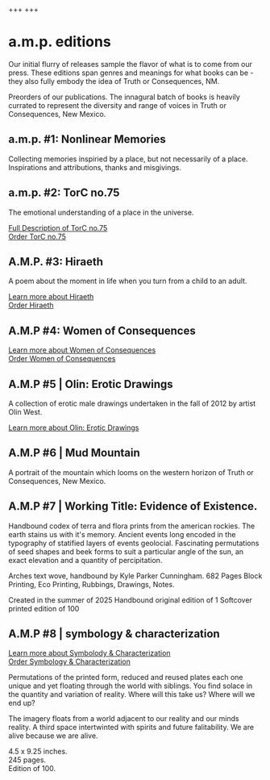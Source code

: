 +++
+++


# a.m.p. editions 

Our initial flurry of releases sample the flavor of what is to come from our press. These editions span genres and meanings for what books can be - they also fully embody the idea of Truth or Consequences, NM. 


Preorders of our publications. The innagural batch of books is heavily currated to represent the diversity and range of voices in Truth or Consequences, New Mexico. 

## a.m.p. #1: Nonlinear Memories

Collecting memories inspiried by a place, but not necessarily of a place. Inspirations and attributions, thanks and misgivings.   


## a.m.p. #2: TorC no.75

The emotional understanding of a place in the universe.

<p> 
<a href="/torc-no75">Full Description of TorC no.75</a></br> 
<a target="_blank" href="https://shop.torc.art/collections/agile-meteor-press">Order TorC no.75</a>
</p>

## A.M.P. #3: Hiraeth

A poem about the moment in life when you turn from a child to an adult. 

<p> 
<a href="/hiraeth">Learn more about Hiraeth</a></br><a target="_blank" href="https://shop.torc.art/collections/agile-meteor-press">Order Hiraeth</a>
</p>

## A.M.P #4: Women of Consequences

<p> <a href="/women-of-consequences">Learn more about Women of Consequences</a> </br>
<a target="_blank" href="https://shop.torc.art/collections/agile-meteor-press">Order Women of Consequences</a>
</p>



## A.M.P #5 |  Olin: Erotic Drawings

A collection of erotic male drawings undertaken in the fall of 2012 by artist Olin West.  

<p> <a href="/olin-erotic-drawings">Learn more about Olin: Erotic Drawings</a> </p>



## A.M.P #6 | Mud Mountain

A portrait of the mountain which looms on the western horizon of Truth or Consequences, New Mexico. 

## A.M.P #7 | Working Title: Evidence of Existence. 

Handbound codex of terra and flora prints from the american rockies. The earth stains us with it's memory. Ancient events long encoded in the typography of statified layers of events geolocial. Fascinating permutations of seed shapes and beek forms to suit a particular angle of the sun, an exact elevation and a quantity of percipitation. 

Arches text wove, handbound by Kyle Parker Cunningham. 
682 Pages
Block Printing, Eco Printing, Rubbings, Drawings, Notes. 

Created in the summer of 2025
Handbound original edition of 1
Softcover printed edition of 100

## A.M.P #8 | symbology & characterization

<p> <a href="/symbology-and-characterization">Learn more about Symbolody & Characterization</a> </br>
<a target="_blank" href="https://shop.torc.art/collections/agile-meteor-press">Order Symbology & Characterization</a>
</p>


Permutations of the printed form, reduced and reused plates each one unique and yet floating through the world with siblings. You find solace in the quantity and variation of reality. Where will this take us? Where will we end up? 

The imagery floats from a world adjacent to our reality and our minds reality. A third space intertwinted with spirits and future falitability. We are alive because we are alive. 

4.5 x 9.25 inches.<br/> 
245 pages.<br/>
Edition of 100.<br/>
  


